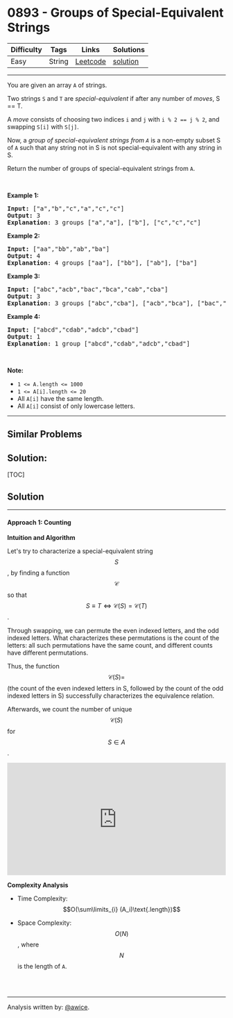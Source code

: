 # 0893 - Groups of Special-Equivalent Strings

Difficulty  | Tags | Links | Solutions
----------- | ---- | ----- | -----
Easy | String | [Leetcode](https://leetcode.com/problems/groups-of-special-equivalent-strings) | [solution](https://leetcode.com/problems/groups-of-special-equivalent-strings/solution/)


-----------

<p>You are given an array <code>A</code> of strings.</p>

<p>Two strings <code>S</code> and <code>T</code> are&nbsp;<em>special-equivalent</em>&nbsp;if after any number of <em>moves</em>, S == T.</p>

<p>A <em>move</em> consists of choosing two indices <code>i</code> and <code>j</code> with <code>i % 2 == j % 2</code>, and swapping <code>S[i]</code> with <code>S[j]</code>.</p>

<p>Now, a <em>group of special-equivalent strings from <code>A</code></em>&nbsp;is a&nbsp;non-empty subset S of <code>A</code>&nbsp;such that any string not in S&nbsp;is not special-equivalent with any string in S.</p>

<p>Return the number of groups of special-equivalent strings from <code>A</code>.</p>

<p>&nbsp;</p>

<ul>
</ul>

<div>
<p><strong>Example 1:</strong></p>

<pre>
<strong>Input: </strong><span id="example-input-1-1">[&quot;a&quot;,&quot;b&quot;,&quot;c&quot;,&quot;a&quot;,&quot;c&quot;,&quot;c&quot;]</span>
<strong>Output: </strong><span id="example-output-1">3</span>
<span><strong>Explanation</strong>: 3 groups [&quot;a&quot;,&quot;a&quot;], [&quot;b&quot;], [&quot;c&quot;,&quot;c&quot;,&quot;c&quot;]</span>
</pre>

<div>
<p><strong>Example 2:</strong></p>

<pre>
<strong>Input: </strong><span id="example-input-2-1">[&quot;aa&quot;,&quot;bb&quot;,&quot;ab&quot;,&quot;ba&quot;]</span>
<strong>Output: </strong><span id="example-output-2">4</span>
<strong>Explanation</strong>: 4 groups <span id="example-input-2-1">[&quot;aa&quot;], [&quot;bb&quot;], [&quot;ab&quot;], [&quot;ba&quot;]</span>
</pre>

<div>
<p><strong>Example 3:</strong></p>

<pre>
<strong>Input: </strong><span id="example-input-3-1">[&quot;abc&quot;,&quot;acb&quot;,&quot;bac&quot;,&quot;bca&quot;,&quot;cab&quot;,&quot;cba&quot;]</span>
<strong>Output: </strong><span id="example-output-3">3</span>
<strong>Explanation</strong>: 3 groups [&quot;abc&quot;,&quot;cba&quot;], [&quot;acb&quot;,&quot;bca&quot;], [&quot;bac&quot;,&quot;cab&quot;]
</pre>

<div>
<p><strong>Example 4:</strong></p>

<pre>
<strong>Input: </strong><span id="example-input-4-1">[&quot;abcd&quot;,&quot;cdab&quot;,&quot;adcb&quot;,&quot;cbad&quot;]</span>
<strong>Output: </strong><span id="example-output-4">1</span>
<strong>Explanation</strong>: 1 group <span id="example-input-4-1">[&quot;abcd&quot;,&quot;cdab&quot;,&quot;adcb&quot;,&quot;cbad&quot;]</span>
</pre>

<p>&nbsp;</p>

<p><strong>Note:</strong></p>

<ul>
	<li><code>1 &lt;= A.length &lt;= 1000</code></li>
	<li><code>1 &lt;= A[i].length &lt;= 20</code></li>
	<li>All <code>A[i]</code> have the same length.</li>
	<li>All <code>A[i]</code> consist of only lowercase letters.</li>
</ul>
</div>
</div>
</div>
</div>


-----------


## Similar Problems




## Solution:

[TOC]

## Solution
---
#### Approach 1: Counting

**Intuition and Algorithm**

Let's try to characterize a special-equivalent string $$S$$, by finding a function $$\mathcal{C}$$ so that $$S \equiv T \iff \mathcal{C}(S) = \mathcal{C}(T)$$.

Through swapping, we can permute the even indexed letters, and the odd indexed letters.  What characterizes these permutations is the count of the letters: all such permutations have the same count, and different counts have different permutations.

Thus, the function $$\mathcal{C}(S) =$$ (the count of the even indexed letters in S, followed by the count of the odd indexed letters in S) successfully characterizes the equivalence relation.

Afterwards, we count the number of unique $$\mathcal{C}(S)$$ for $$S \in A$$.

<iframe src="https://leetcode.com/playground/VUyxHYTk/shared" frameBorder="0" width="100%" height="259" name="VUyxHYTk"></iframe>

**Complexity Analysis**

* Time Complexity:  $$O(\sum\limits_{i} (A_i)\text{.length})$$

* Space Complexity:  $$O(N)$$, where $$N$$ is the length of `A`.
<br />
<br />


---


Analysis written by: [@awice](https://leetcode.com/awice).
